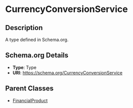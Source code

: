 # CurrencyConversionService

## Description
A type defined in Schema.org.

## Schema.org Details
- **Type**: Type
- **URI**: https://schema.org/CurrencyConversionService

## Parent Classes
- [FinancialProduct](../FinancialProduct.md)

